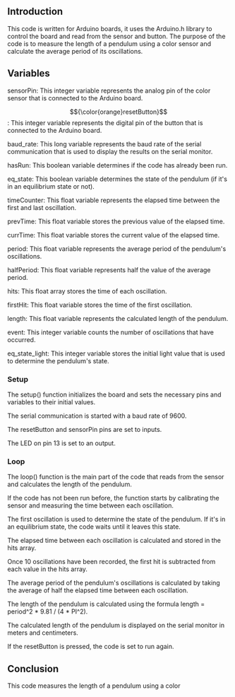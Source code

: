## Introduction
This code is written for Arduino boards, it uses the Arduino.h library to control the board and read from the sensor and button. The purpose of the code is to measure the length of a pendulum using a color sensor and calculate the average period of its oscillations.

## Variables
sensorPin: This integer variable represents the analog pin of the color sensor that is connected to the Arduino board.

$${\color{orange}resetButton}$$: This integer variable represents the digital pin of the button that is connected to the Arduino board.

baud_rate: This long variable represents the baud rate of the serial communication that is used to display the results on the serial monitor.

hasRun: This boolean variable determines if the code has already been run.

eq_state: This boolean variable determines the state of the pendulum (if it's in an equilibrium state or not).

timeCounter: This float variable represents the elapsed time between the first and last oscillation.

prevTime: This float variable stores the previous value of the elapsed time.

currTime: This float variable stores the current value of the elapsed time.

period: This float variable represents the average period of the pendulum's oscillations.

halfPeriod: This float variable represents half the value of the average period.

hits: This float array stores the time of each oscillation.

firstHit: This float variable stores the time of the first oscillation.

length: This float variable represents the calculated length of the pendulum.

event: This integer variable counts the number of oscillations that have occurred.

eq_state_light: This integer variable stores the initial light value that is used to determine the pendulum's state.

### Setup
The setup() function initializes the board and sets the necessary pins and variables to their initial values.

The serial communication is started with a baud rate of 9600.

The resetButton and sensorPin pins are set to inputs.

The LED on pin 13 is set to an output.

### Loop
The loop() function is the main part of the code that reads from the sensor and calculates the length of the pendulum.

If the code has not been run before, the function starts by calibrating the sensor and measuring the time between each oscillation.

The first oscillation is used to determine the state of the pendulum. If it's in an equilibrium state, the code waits until it leaves this state.

The elapsed time between each oscillation is calculated and stored in the hits array.

Once 10 oscillations have been recorded, the first hit is subtracted from each value in the hits array.

The average period of the pendulum's oscillations is calculated by taking the average of half the elapsed time between each oscillation.

The length of the pendulum is calculated using the formula length = period^2 * 9.81 / (4 * PI^2).

The calculated length of the pendulum is displayed on the serial monitor in meters and centimeters.

If the resetButton is pressed, the code is set to run again.

## Conclusion
This code measures the length of a pendulum using a color
